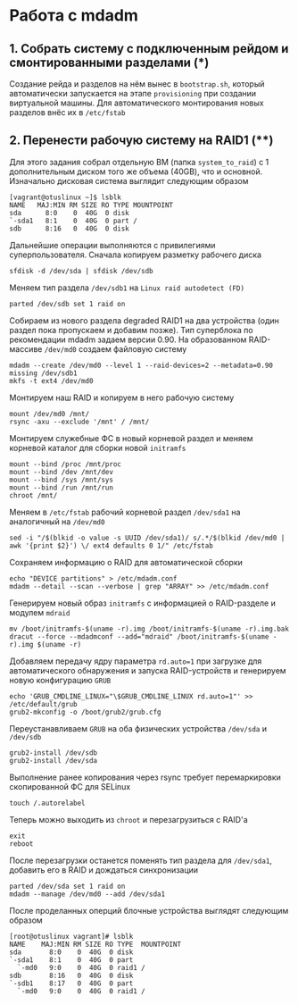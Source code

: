 # Работа с mdadm

## 1. Собрать систему с подключенным рейдом и смонтированными разделами (*)

Создание рейда и разделов на нём вынес в `bootstrap.sh`, который автоматически запускается 
на этапе `provisioning` при создании виртуальной машины. Для автоматического монтирования 
новых разделов внёс их в `/etc/fstab`

## 2. Перенести рабочую систему на RAID1 (**)

Для этого задания собрал отдельную ВМ (папка `system_to_raid`) с 1 дополнительным диском того же объема (40GB), что и основной. 
Изначально дисковая система выглядит следующим образом
```
[vagrant@otuslinux ~]$ lsblk
NAME   MAJ:MIN RM SIZE RO TYPE MOUNTPOINT
sda      8:0    0  40G  0 disk
`-sda1   8:1    0  40G  0 part /
sdb      8:16   0  40G  0 disk
```
Дальнейшие операции выполняются с привилегиями суперпользователя. Сначала копируем разметку рабочего диска
```
sfdisk -d /dev/sda | sfdisk /dev/sdb
```
Меняем тип раздела `/dev/sdb1` на `Linux raid autodetect (FD)`
```
parted /dev/sdb set 1 raid on
```
Собираем из нового раздела degraded RAID1 на два устройства (один раздел пока пропускаем и добавим позже). 
Тип суперблока по рекомендации mdadm задаем версии 0.90. На образованном RAID-массиве `/dev/md0` создаем файловую систему
```
mdadm --create /dev/md0 --level 1 --raid-devices=2 --metadata=0.90 missing /dev/sdb1
mkfs -t ext4 /dev/md0
```
Монтируем наш RAID и копируем в него рабочую систему
```
mount /dev/md0 /mnt/
rsync -axu --exclude '/mnt' / /mnt/
```
Монтируем служебные ФС в новый корневой раздел и меняем корневой каталог для сборки новой `initramfs`
```
mount --bind /proc /mnt/proc
mount --bind /dev /mnt/dev
mount --bind /sys /mnt/sys
mount --bind /run /mnt/run
chroot /mnt/
```
Меняем в `/etc/fstab` рабочий корневой раздел `/dev/sda1` на аналогичный на `/dev/md0`
```
sed -i "/$(blkid -o value -s UUID /dev/sda1)/ s/.*/$(blkid /dev/md0 | awk '{print $2}') \/ ext4 defaults 0 1/" /etc/fstab
```
Сохраняем информацию о RAID для автоматической сборки
```
echo "DEVICE partitions" > /etc/mdadm.conf
mdadm --detail --scan --verbose | grep "ARRAY" >> /etc/mdadm.conf
```
Генерируем новый образ `initramfs` с информацией о RAID-разделе и модулем `mdraid`
```
mv /boot/initramfs-$(uname -r).img /boot/initramfs-$(uname -r).img.bak
dracut --force --mdadmconf --add="mdraid" /boot/initramfs-$(uname -r).img $(uname -r)
```
Добавляем передачу ядру параметра `rd.auto=1` при загрузке для автоматического обнаружения и запуска
RAID-устройств и генерируем новую конфигурацию `GRUB`
```
echo 'GRUB_CMDLINE_LINUX="\$GRUB_CMDLINE_LINUX rd.auto=1"' >> /etc/default/grub
grub2-mkconfig -o /boot/grub2/grub.cfg
```
Переустанавливаем `GRUB` на оба физических устройства `/dev/sda` и `/dev/sdb`
```
grub2-install /dev/sdb
grub2-install /dev/sda
```
Выполнение ранее копирования через rsync требует перемаркировки скопированной ФС для SELinux
```
touch /.autorelabel
```
Теперь можно выходить из `chroot` и перезагрузиться с RAID'а
```
exit
reboot
```
После перезагрузки останется поменять тип раздела для `/dev/sda1`, добавить его в RAID и дождаться
синхронизации
```
parted /dev/sda set 1 raid on
mdadm --manage /dev/md0 --add /dev/sda1
```
После проделанных оперций блочные устройства выглядят следующим образом
```
[root@otuslinux vagrant]# lsblk
NAME    MAJ:MIN RM SIZE RO TYPE  MOUNTPOINT
sda       8:0    0  40G  0 disk
`-sda1    8:1    0  40G  0 part
  `-md0   9:0    0  40G  0 raid1 /
sdb       8:16   0  40G  0 disk
`-sdb1    8:17   0  40G  0 part
  `-md0   9:0    0  40G  0 raid1 /
```